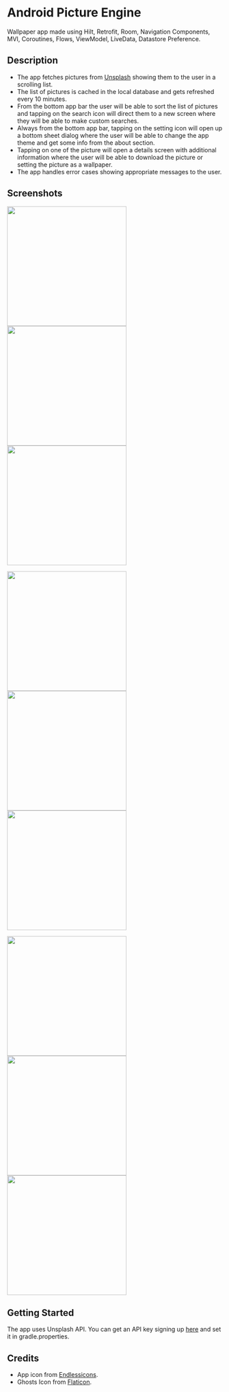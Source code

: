 # Android Picture Engine
Wallpaper app made using Hilt, Retrofit, Room, Navigation Components, MVI, Coroutines, Flows, ViewModel, LiveData, Datastore Preference.

## Description

- The app fetches pictures from <a href="https://unsplash.com/" target="_blank">Unsplash</a> showing them to the user in a scrolling list.
- The list of pictures is cached in the local database and gets refreshed every 10 minutes.
- From the bottom app bar the user will be able to sort the list of pictures and tapping on the search icon will direct them to a new screen where they will be able to make custom searches.
- Always from the bottom app bar, tapping on the setting icon will open up a bottom sheet dialog where the user will be able to change the app theme and get some info from the about section.
- Tapping on one of the picture will open a details screen with additional information where the user will be able to download the picture or setting the picture as a wallpaper.
- The app handles error cases showing appropriate messages to the user.

## Screenshots
<img src="https://github.com/simoneconigliaro/android_picture_engine/blob/master/Screenshot_01.png" width="279"/><img src="https://github.com/simoneconigliaro/android_picture_engine/blob/master/Screenshot_02.png" width="279"/><img src="https://github.com/simoneconigliaro/android_picture_engine/blob/master/Screenshot_03.png" width="279"/>

<img src="https://github.com/simoneconigliaro/android_picture_engine/blob/master/Screenshot_04.png" width="279"/><img src="https://github.com/simoneconigliaro/android_picture_engine/blob/master/Screenshot_05.png" width="279"/><img src="https://github.com/simoneconigliaro/android_picture_engine/blob/master/Screenshot_06.png" width="279"/>

<img src="https://github.com/simoneconigliaro/android_picture_engine/blob/master/Screenshot_07.png" width="279"/><img src="https://github.com/simoneconigliaro/android_picture_engine/blob/master/Screenshot_08.png" width="279"/><img src="https://github.com/simoneconigliaro/android_picture_engine/blob/master/Screenshot_09.png" width="279"/>

## Getting Started
The app uses Unsplash API. You can get an API key signing up <a href="https://unsplash.com/developers" target="_blank">here</a> and set it in gradle.properties.

## Credits
- App icon from <a href="https://endlessicons.com/free-icons/mountain-icon-1/" target="_blank">Endlessicons</a>.
- Ghosts Icon from <a href="https://www.flaticon.com/free-icon/ghost_1150381?term=ghost&page=1&position=55&page=1&position=55&related_id=1150381&origin=tag" target="_blank">Flaticon</a>.
